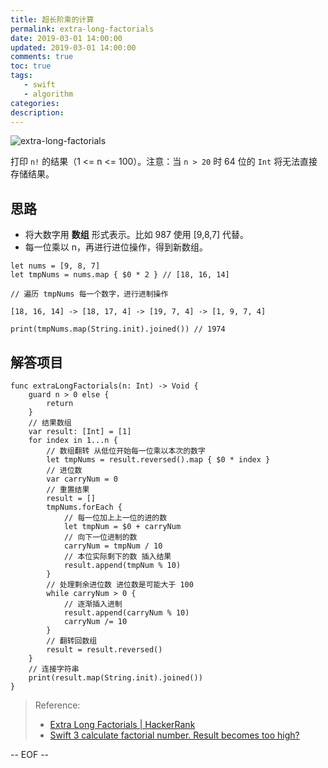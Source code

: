 ```yaml
---
title: 超长阶乘的计算
permalink: extra-long-factorials
date: 2019-03-01 14:00:00
updated: 2019-03-01 14:00:00
comments: true
toc: true
tags:
   - swift
   - algorithm
categories:
description:
---
```


<img src="https://cdn-qn.yifans.com/imzyf/daniel-corneschi-529450-unsplash.jpg" alt="extra-long-factorials" />

打印 `n!` 的结果（1 <= n <= 100）。注意：当 `n > 20` 时 64 位的 `Int` 将无法直接存储结果。

## 思路

- 将大数字用 **数组** 形式表示。比如 987 使用 [9,8,7] 代替。
- 每一位乘以 n，再进行进位操作，得到新数组。

<!-- more -->

```
let nums = [9, 8, 7]
let tmpNums = nums.map { $0 * 2 } // [18, 16, 14]

// 遍历 tmpNums 每一个数字，进行进制操作

[18, 16, 14] -> [18, 17, 4] -> [19, 7, 4] -> [1, 9, 7, 4]

print(tmpNums.map(String.init).joined()) // 1974
```

## 解答项目

```
func extraLongFactorials(n: Int) -> Void {
    guard n > 0 else {
        return
    }
    // 结果数组
    var result: [Int] = [1]
    for index in 1...n {
        // 数组翻转 从低位开始每一位乘以本次的数字
        let tmpNums = result.reversed().map { $0 * index }
        // 进位数
        var carryNum = 0
        // 重置结果
        result = []
        tmpNums.forEach {
            // 每一位加上上一位的进的数
            let tmpNum = $0 + carryNum
            // 向下一位进制的数
            carryNum = tmpNum / 10
            // 本位实际剩下的数 插入结果
            result.append(tmpNum % 10)
        }
        // 处理剩余进位数 进位数是可能大于 100
        while carryNum > 0 {
            // 逐渐插入进制
            result.append(carryNum % 10)
            carryNum /= 10
        }
        // 翻转回数组
        result = result.reversed()
    }
    // 连接字符串
    print(result.map(String.init).joined())
}
```

> Reference:
>
> - [Extra Long Factorials | HackerRank](https://www.hackerrank.com/challenges/extra-long-factorials/problem)
> - [Swift 3 calculate factorial number. Result becomes too high?](https://stackoverflow.com/questions/43830151/swift-3-calculate-factorial-number-result-becomes-too-high)

-- EOF --
